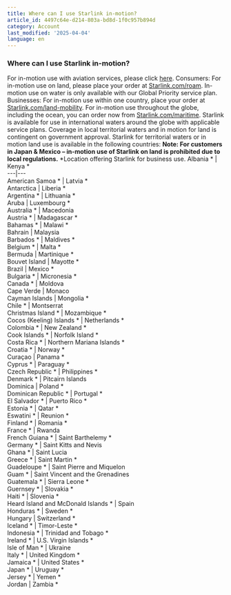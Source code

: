 ```yaml
---
title: Where can I use Starlink in-motion?
article_id: 4497c64e-d214-803a-bd8d-1f0c957b894d
category: Account
last_modified: '2025-04-04'
language: en
---
```


### Where can I use Starlink in-motion?
For in-motion use with aviation services, please click [here](https://www.starlink.com/support/article/<https:/www.starlink.com/support/article/5e433e52-5583-6c37-81a4-426a6478d49c>).
Consumers: For in-motion use on land, please place your order at [Starlink.com/roam](https://www.starlink.com/support/article/<https:/www.starlink.com/roam>). In-motion use on water is only available with our Global Priority service plan.
Businesses: For in-motion use within one country, place your order at [Starlink.com/land-mobility](https://www.starlink.com/support/article/<https:/www.starlink.com/business/mobility>). For in-motion use throughout the globe, including the ocean, you can order now from [Starlink.com/maritime](https://www.starlink.com/support/article/<https:/www.starlink.com/business/maritime>).
Starlink is available for use in international waters around the globe with applicable service plans. Coverage in local territorial waters and in motion for land is contingent on government approval.
Starlink for territorial waters or in motion land use is available in the following countries:
**Note: For customers in Japan & Mexico – in-motion use of Starlink on land is prohibited due to local regulations.**
*Location offering Starlink for business use.
Albania * | Kenya *  
---|---  
American Samoa * | Latvia *  
Antarctica | Liberia *  
Argentina * | Lithuania *  
Aruba | Luxembourg *  
Australia * | Macedonia  
Austria * | Madagascar *  
Bahamas * | Malawi *  
Bahrain | Malaysia  
Barbados * | Maldives *  
Belgium * | Malta *  
Bermuda | Martinique *  
Bouvet Island | Mayotte *  
Brazil | Mexico *  
Bulgaria * | Micronesia *  
Canada * | Moldova  
Cape Verde | Monaco  
Cayman Islands | Mongolia *  
Chile * | Montserrat  
Christmas Island * | Mozambique *  
Cocos (Keeling) Islands * | Netherlands *  
Colombia * | New Zealand *  
Cook Islands * | Norfolk Island *  
Costa Rica * | Northern Mariana Islands *  
Croatia * | Norway *  
Curaçao | Panama *  
Cyprus * | Paraguay *  
Czech Republic * | Philippines *  
Denmark * | Pitcairn Islands  
Dominica | Poland *  
Dominican Republic * | Portugal *  
El Salvador * | Puerto Rico *  
Estonia * | Qatar *  
Eswatini * | Reunion *  
Finland * | Romania *  
France * | Rwanda  
French Guiana * | Saint Barthelemy *  
Germany * | Saint Kitts and Nevis  
Ghana * | Saint Lucia  
Greece * | Saint Martin *  
Guadeloupe * | Saint Pierre and Miquelon  
Guam * | Saint Vincent and the Grenadines  
Guatemala * | Sierra Leone *  
Guernsey * | Slovakia *  
Haiti * | Slovenia *  
Heard Island and McDonald Islands * | Spain  
Honduras * | Sweden *  
Hungary | Switzerland *  
Iceland * | Timor-Leste *  
Indonesia * | Trinidad and Tobago *  
Ireland * | U.S. Virgin Islands *  
Isle of Man * | Ukraine  
Italy * | United Kingdom *  
Jamaica * | United States *  
Japan * | Uruguay *  
Jersey * | Yemen *  
Jordan | Zambia *  